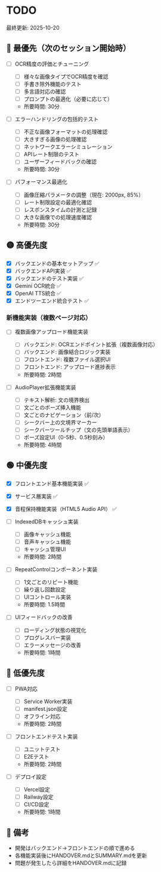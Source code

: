 # TODO

最終更新: 2025-10-20

## 🔴 最優先（次のセッション開始時）

- [ ] OCR精度の評価とチューニング
  - [ ] 様々な画像タイプでOCR精度を確認
  - [ ] 手書き除外機能のテスト
  - [ ] 多言語対応の確認
  - [ ] プロンプトの最適化（必要に応じて）
  - 所要時間: 30分

- [ ] エラーハンドリングの包括的テスト
  - [ ] 不正な画像フォーマットの処理確認
  - [ ] 大きすぎる画像の処理確認
  - [ ] ネットワークエラーシミュレーション
  - [ ] APIレート制限のテスト
  - [ ] ユーザーフィードバックの確認
  - 所要時間: 30分

- [ ] パフォーマンス最適化
  - [ ] 画像圧縮パラメータの調整（現在: 2000px, 85%）
  - [ ] レート制限設定の最適化確認
  - [ ] レスポンスタイムの計測と記録
  - [ ] 大きな画像での処理速度確認
  - 所要時間: 30分

## 🟡 高優先度

- [x] バックエンドの基本セットアップ ✅
- [x] バックエンドAPI実装 ✅
- [x] バックエンドのテスト実装 ✅
- [x] Gemini OCR統合 ✅
- [x] OpenAI TTS統合 ✅
- [x] エンドツーエンド統合テスト ✅

### 新機能実装（複数ページ対応）

- [ ] 複数画像アップロード機能実装
  - [ ] バックエンド: OCRエンドポイント拡張（複数画像対応）
  - [ ] バックエンド: 画像結合ロジック実装
  - [ ] フロントエンド: 複数ファイル選択UI
  - [ ] フロントエンド: アップロード進捗表示
  - 所要時間: 2時間

- [ ] AudioPlayer拡張機能実装
  - [ ] テキスト解析: 文の境界検出
  - [ ] 文ごとのポーズ挿入機能
  - [ ] 文ごとのナビゲーション（前/次）
  - [ ] シークバー上の文境界マーカー
  - [ ] シークバーツールチップ（文の先頭単語表示）
  - [ ] ポーズ設定UI（0-5秒、0.5秒刻み）
  - 所要時間: 4時間

## 🟢 中優先度

- [x] フロントエンド基本機能実装 ✅
- [x] サービス層実装 ✅
- [x] 音程保持機能実装（HTML5 Audio API） ✅

- [ ] IndexedDBキャッシュ実装
  - [ ] 画像キャッシュ機能
  - [ ] 音声キャッシュ機能
  - [ ] キャッシュ管理UI
  - 所要時間: 2時間

- [ ] RepeatControlコンポーネント実装
  - [ ] 1文ごとのリピート機能
  - [ ] 繰り返し回数設定
  - [ ] UIコントロール実装
  - 所要時間: 1.5時間

- [ ] UIフィードバックの改善
  - [ ] ローディング状態の視覚化
  - [ ] プログレスバー実装
  - [ ] エラーメッセージの改善
  - 所要時間: 1時間

## 🔵 低優先度

- [ ] PWA対応
  - [ ] Service Worker実装
  - [ ] manifest.json設定
  - [ ] オフライン対応
  - 所要時間: 2時間

- [ ] フロントエンドテスト実装
  - [ ] ユニットテスト
  - [ ] E2Eテスト
  - 所要時間: 2時間

- [ ] デプロイ設定
  - [ ] Vercel設定
  - [ ] Railway設定
  - [ ] CI/CD設定
  - 所要時間: 1時間

## 📝 備考

- 開発はバックエンド→フロントエンドの順で進める
- 各機能実装後にHANDOVER.mdとSUMMARY.mdを更新
- 問題が発生したら詳細をHANDOVER.mdに記録
